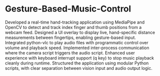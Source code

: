 # Gesture-Based-Music-Control

Developed a real-time hand-tracking application using MediaPipe and OpenCV to detect and track index finger and thumb positions from a webcam feed.
Designed a UI overlay to display live, hand-specific distance measurements between fingertips, enabling gesture-based input.
Integrated python-vlc to play audio files with programmatic control over volume and playback speed.
Implemented inter-process communication where the camera script  triggers the audio script.
Enhanced user experience with keyboard interrupt support (q key) to stop music playback cleanly during runtime.
Structured the application using modular Python scripts, with clear separation between vision input and audio output logic.
